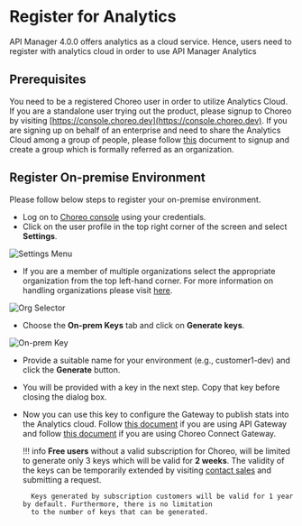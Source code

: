 # Register for Analytics

API Manager 4.0.0 offers analytics as a cloud service. Hence, users need to register with analytics cloud in order to
use API Manager Analytics

## Prerequisites

You need to be a registered Choreo user in order to utilize Analytics Cloud.
If you are a standalone user trying out the product, please signup to Choreo by visiting
[https://console.choreo.dev](https://console.choreo.dev). If you are signing up on behalf of an enterprise and need to share the Analytics Cloud among a group of people, please follow [this]({{base_path}}/observe/api-manager-analytics/configure-analytics/working-with-organizations)
document to signup and create a group which is formally referred as an organization.

## Register On-premise Environment

Please follow below steps to register your on-premise environment.

- Log on to [Choreo console](https://console.choreo.dev) using your credentials.
- Click on the user profile in the top right corner of the screen and select **Settings**.

![Settings Menu]({{base_path}}/assets/img/observe/settings-menu.png)

- If you are a member of multiple organizations select the appropriate organization from the top left-hand corner. For
  more information on handling organizations please visit [here]({{base_path}}/observe/api-manager-analytics/configure-analytics/working-with-organizations).

![Org Selector]({{base_path}}/assets/img/observe/organization-selector.png)

- Choose the **On-prem Keys** tab and click on **Generate keys**.

![On-prem Key]({{base_path}}/assets/img/observe/on-prem-key.png)

- Provide a suitable name for your environment (e.g., customer1-dev) and click the **Generate** button.
- You will be provided with a key in the next step. Copy that key before closing the dialog box.

- Now you can use this key to configure the Gateway to publish stats into the Analytics cloud. Follow [this
  document]({{base_path}}/observe/api-manager-analytics/configure-analytics/configure-synapse-gateway) if you are using
  API Gateway and follow
  [this document]({{base_path}}/observe/api-manager-analytics/configure-analytics/configure-microgateway)
  if you are using Choreo Connect Gateway.
  
    !!! info
        **Free users** without a valid subscription for Choreo, will be limited to generate only 3 keys which will be valid 
        for **2 weeks**. The validity of the keys can be temporarily extended by visiting
         [contact sales](https://wso2.com/contact/) and submitting a request.
        
        Keys generated by subscription customers will be valid for 1 year by default. Furthermore, there is no limitation 
        to the number of keys that can be generated.
    
